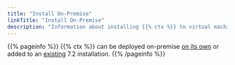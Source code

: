 ```yaml
---
title: "Install On-Premise"
linkTitle: "Install On-Premise"
description: "Information about installing {{% ctx %}} to virtual machines or physical servers on-premise."
---
```


{{% pageinfo %}}
{{% ctx %}} can be deployed on-premise [on its own](install-innovation-only) or added to an [existing](add-innovation-to-72) 7.2 installation.
{{% /pageinfo %}}

